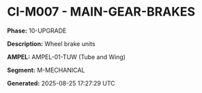 # CI-M007 - MAIN-GEAR-BRAKES

**Phase:** 10-UPGRADE

**Description:** Wheel brake units

**AMPEL:** AMPEL-01-TUW (Tube and Wing)

**Segment:** M-MECHANICAL

**Generated:** 2025-08-25 17:27:29 UTC

